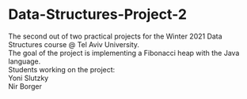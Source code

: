 # Data-Structures-Project-2
The second out of two practical projects for the Winter 2021 Data Structures course @ Tel Aviv University.\
The goal of the project is implementing a Fibonacci heap with the Java language.\
Students working on the project:\
Yoni Slutzky\
Nir Borger
